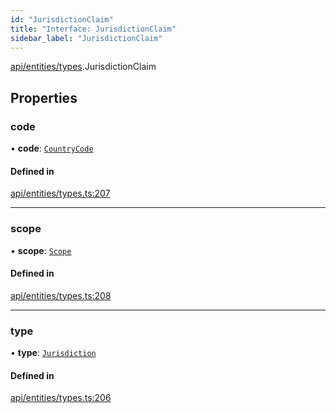 ```yaml
---
id: "JurisdictionClaim"
title: "Interface: JurisdictionClaim"
sidebar_label: "JurisdictionClaim"
---
```


[api/entities/types](../../../../../modules/API/Entities/Types/Types.md).JurisdictionClaim

## Properties

### code

• **code**: [`CountryCode`](../../../../../enums/Generated/Types/CountryCode/CountryCode.md)

#### Defined in

[api/entities/types.ts:207](https://github.com/PolymeshAssociation/polymesh-sdk/blob/8a9e72221/src/api/entities/types.ts#L207)

___

### scope

• **scope**: [`Scope`](../Scope/Scope.md)

#### Defined in

[api/entities/types.ts:208](https://github.com/PolymeshAssociation/polymesh-sdk/blob/8a9e72221/src/api/entities/types.ts#L208)

___

### type

• **type**: [`Jurisdiction`](../../../../../enums/API/Entities/Types/ClaimType/ClaimType.md#jurisdiction)

#### Defined in

[api/entities/types.ts:206](https://github.com/PolymeshAssociation/polymesh-sdk/blob/8a9e72221/src/api/entities/types.ts#L206)
